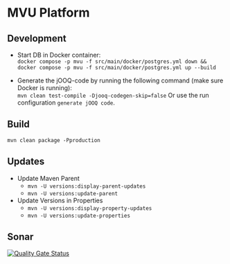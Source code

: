 # MVU Platform

## Development

* Start DB in Docker container:  
  `docker compose -p mvu -f src/main/docker/postgres.yml down && docker compose -p mvu -f src/main/docker/postgres.yml up --build`

* Generate the jOOQ-code by running the following command (make sure Docker is running):  
  `mvn clean test-compile -Djooq-codegen-skip=false`
  Or use the run configuration `generate jOOQ code`.

## Build

`mvn clean package -Pproduction`

## Updates

* Update Maven Parent
    * `mvn -U versions:display-parent-updates`
    * `mvn -U versions:update-parent`
* Update Versions in Properties
    * `mvn -U versions:display-property-updates`
    * `mvn -U versions:update-properties`

## Sonar

[![Quality Gate Status](https://sonarcloud.io/api/project_badges/measure?project=sjucker_mvu-platform&metric=alert_status)](https://sonarcloud.io/summary/new_code?id=sjucker_mvu-platform)
